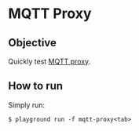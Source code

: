 # MQTT Proxy



## Objective

Quickly test [MQTT proxy](https://docs.confluent.io/platform/current/kafka-mqtt/intro.html).


## How to run

Simply run:

```
$ playground run -f mqtt-proxy<tab>
```

